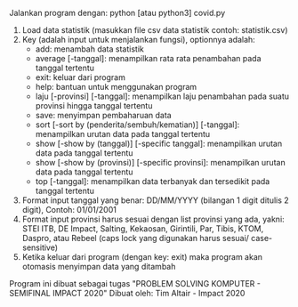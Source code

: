 Jalankan program dengan: python [atau python3] covid.py

1. Load data statistik (masukkan file csv data statistik contoh: statistik.csv)
2. Key (adalah input untuk menjalankan fungsi), optionnya adalah:
    - add: menambah data statistik
    - average [-tanggal]: menampilkan rata rata penambahan pada tanggal tertentu
    - exit: keluar dari program
    - help: bantuan untuk menggunakan program
    - laju [-provinsi] [-tanggal]: menampilkan laju penambahan pada suatu provinsi hingga tanggal tertentu
    - save: menyimpan pembaharuan data
    - sort [-sort by (penderita/sembuh/kematian)] [-tanggal]: menampilkan urutan data pada tanggal tertentu
    - show [-show by (tanggal)] [-specific tanggal]: menampilkan urutan data pada tanggal tertentu
    - show [-show by (provinsi)] [-specific provinsi]: menampilkan urutan data pada tanggal tertentu
    - top [-tanggal]: menampilkan data terbanyak dan tersedikit pada tanggal tertentu
3. Format input tanggal yang benar: DD/MM/YYYY (bilangan 1 digit ditulis 2 digit), Contoh: 01/01/2001
4. Format input provinsi harus sesuai dengan list provinsi yang ada, yakni: STEI ITB, DE Impact, Salting, Kekaosan, Girintili, Par, Tibis, KTOM, Daspro, atau Rebeel (caps lock yang digunakan harus sesuai/ case-sensitive)
5. Ketika keluar dari program (dengan key: exit) maka program akan otomasis menyimpan data yang ditambah

Program ini dibuat sebagai tugas "PROBLEM SOLVING KOMPUTER - SEMIFINAL IMPACT 2020"
Dibuat oleh: Tim Altair - Impact 2020